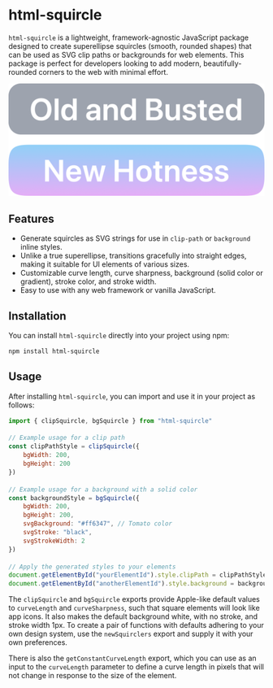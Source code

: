 # html-squircle

`html-squircle` is a lightweight, framework-agnostic JavaScript package designed to create
superellipse squircles (smooth, rounded shapes) that can be used as SVG clip paths or backgrounds
for web elements. This package is perfect for developers looking to add modern, beautifully-rounded
corners to the web with minimal effort.

![Screenshot of the nicely-rounded corners this package can generate.](example.png)

## Features

-   Generate squircles as SVG strings for use in `clip-path` or `background` inline styles.
-   Unlike a true superellipse, transitions gracefully into straight edges, making it suitable for
    UI elements of various sizes.
-   Customizable curve length, curve sharpness, background (solid color or gradient), stroke color,
    and stroke width.
-   Easy to use with any web framework or vanilla JavaScript.

## Installation

You can install `html-squircle` directly into your project using npm:

```zsh
npm install html-squircle
```

## Usage

After installing `html-squircle`, you can import and use it in your project as follows:

```js
import { clipSquircle, bgSquircle } from "html-squircle"

// Example usage for a clip path
const clipPathStyle = clipSquircle({
    bgWidth: 200,
    bgHeight: 200
})

// Example usage for a background with a solid color
const backgroundStyle = bgSquircle({
    bgWidth: 200,
    bgHeight: 200,
    svgBackground: "#ff6347", // Tomato color
    svgStroke: "black",
    svgStrokeWidth: 2
})

// Apply the generated styles to your elements
document.getElementById("yourElementId").style.clipPath = clipPathStyle
document.getElementById("anotherElementId").style.background = backgroundStyle
```

The `clipSquircle` and `bgSquircle` exports provide Apple-like default values to `curveLength` and
`curveSharpness`, such that square elements will look like app icons. It also makes the default
background white, with no stroke, and stroke width 1px. To create a pair of functions with defaults
adhering to your own design system, use the `newSquirclers` export and supply it with your own
preferences.

There is also the `getConstantCurveLength` export, which you can use as an input to the
`curveLength` parameter to define a curve length in pixels that will not change in response to the
size of the element.

